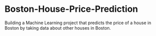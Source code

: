 # Boston-House-Price-Prediction
Building a Machine Learning project that predicts the price of a house in Boston by taking data about other houses in Boston.

